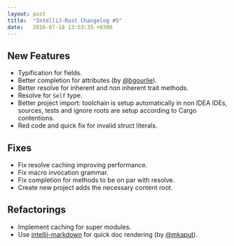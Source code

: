 ```yaml
---
layout: post
title:  "IntelliJ-Rust Changelog #5"
date:   2016-07-18 13:53:35 +0300
---
```


## New Features

* Typification for fields.
* Better completion for attributes (by [@bgourlie]).
* Better resolve for inherent and non inherent trait methods.
* Resolve for `Self` type.
* Better project import: toolchain is setup automatically in non IDEA IDEs,
  sources, tests and ignore roots are setup according to Cargo contentions.
* Red code and quick fix for invalid struct literals.


## Fixes

* Fix resolve caching improving performance.
* Fix macro invocation grammar.
* Fix completion for methods to be on par with resolve.
* Create new project adds the necessary content root.


## Refactorings

* Implement caching for super modules.
* Use [intellij-markdown] for quick doc rendering (by [@mkaput]).


[@bgourlie]: https://github.com/bgourlie
[@mkaput]: https://github.com/mkaput
[intellij-markdown]: https://github.com/valich/intellij-markdown
